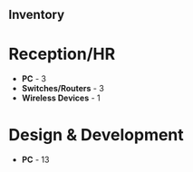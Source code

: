 ## Inventory

# Reception/HR

- **PC** - 3
- **Switches/Routers** - 3
- **Wireless Devices** - 1

# Design & Development

- **PC** - 13
